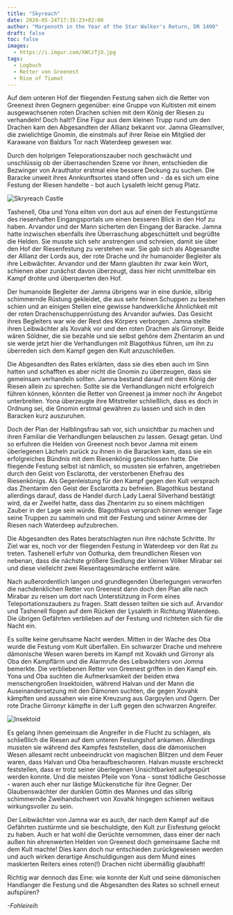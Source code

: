 ```yaml
---
title: "Skyreach"
date: 2020-05-24T17:35:23+02:00
author: "Marpenoth in the Year of the Star Walker's Return, DR 1490"
draft: false
toc: false
images:
  - https://i.imgur.com/XWCzTjO.jpg
tags: 
  - Logbuch
  - Retter von Greenest
  - Rise of Tiamat
---
```


Auf dem unteren Hof der fliegenden Festung sahen sich die Retter von Greenest ihren Gegnern gegenüber: eine Gruppe von Kultisten mit einem ausgewachsenen roten Drachen schien mit dem König der Riesen zu verhandeln! Doch halt!? Eine Figur aus dem kleinen Trupp rund um den Drachen kam den Abgesandten der Allianz bekannt vor. Jamna Gleamsilver, die zwielichtige Gnomin, die einstmals auf ihrer Reise ein Mitglied  der Karawane von Baldurs Tor nach Waterdeep gewesen war.

Durch den holprigen Teleporationszauber noch geschwächt und unschlüssig ob der überraschenden Szene vor ihnen, entschieden die Bezwinger von Arauthator erstmal eine bessere Deckung zu suchen. Die Baracke unweit ihres Annkunftsortes stand offen und - da es sich um eine Festung der Riesen handelte - bot auch Lysaleth leicht genug Platz.

![Skryreach Castle](https://i.imgur.com/mlXUZIl.jpg)

Tashenell, Oba und Yona eilten von dort aus auf einen der Festungstürme des riesenhaften Eingangsportals um einen besseren Blick in den Hof zu haben. Arvandor und der Mann sicherten den Eingang der Baracke. Jamna hatte inzwischen ebenfalls ihre Überraschung abgeschüttelt und begrüßte die Helden. Sie musste sich sehr anstrengen und schreien, damit sie über den Hof der Riesenfestung zu verstehen war. Sie gab sich als Abgesandte der Allianz der Lords aus, der rote Drache und ihr humanoider Begleiter als ihre Leibwächter. Arvandor und der Mann glaubten ihr zwar kein Wort, schienen aber zunächst davon überzeugt, dass hier nicht unmittelbar ein Kampf drohte und überquerten den Hof.

Der humanoide Begleiter der Jamna übrigens war in eine dunkle, silbrig schimmernde Rüstung gekleidet, die aus sehr feinen Schuppen zu bestehen schien und an einigen Stellen eine gewisse handwerkliche Ähnlichkeit mit der roten Drachenschuppenrüstung des Arvandor aufwies. Das Gesicht ihres Begleiters war wie der Rest des Körpers verborgen. Jamna stellte ihren Leibwächter als Xovahk vor und den roten Drachen als Girronyr. Beide wären Söldner, die sie bezahle und sie selbst gehöre dem Zhentarim an und sie werde jetzt hier die Verhandlungen mit Blagothkus führen, um ihn zu überreden sich dem Kampf gegen den Kult anzuschließen.

Die Abgesandten des Rates erklärten, dass sie dies eben auch im Sinn hatten und schafften es aber nicht die Gnomin zu überzeugen, dass sie gemeinsam verhandeln sollten. Jamna bestand darauf mit dem König der Riesen allein zu sprechen. Sollte sie die Verhandlungen nicht erfolgreich führen können, könnten die Retter von Greenest ja immer noch ihr Angebot unterbreiten. Yona überzeugte ihre Mitstreiter schließlich, dass es doch in Ordnung sei, die Gnomin erstmal gewähren zu lassen und sich in den Baracken kurz auszuruhen.

Doch der Plan der Halblingsfrau sah vor, sich unsichtbar zu machen und ihren Familiar die Verhandlungen belauschen zu lassen. Gesagt getan. Und so erfuhren die Helden von Greenest noch bevor Jamna mit einem überlegenen Lächeln zurück zu ihnen in die Baracken kam, dass sie ein erfolgreiches Bündnis mit dem Riesenkönig geschlossen hatte. Die fliegende Festung selbst ist nämlich, so mussten sie erfahren, angetrieben durch den Geist von Esclarotta, der verstorbenen Ehefrau des Riesenkönigs. Als Gegenleistung für den Kampf gegen den Kult versprach das Zhentarim den Geist der Esclarotta zu befreien. Blagothkus bestand allerdings darauf, dass de Handel durch Lady Laeral Silverhand bestätigt wird, da er Zweifel hatte, dass das Zhentarim zu so einem mächtigen Zauber in der Lage sein würde. Blagothkus versprach binnen weniger Tage seine Truppen zu sammeln und mit der Festung und seiner Armee der Riesen nach Waterdeep aufzubrechen.

Die Abgesandten des Rates beratschlagten nun ihre nächste Schritte. Ihr Ziel war es, noch vor der fliegenden Festung in Waterdeep vor den Rat zu treten. Tashenell erfuhr von Oothurka, dem freundlichen Riesen von nebenan, dass die nächste größere Siedlung der kleinen Völker Mirabar sei und diese vielleicht zwei Riesentagesmärsche entfernt wäre. 

Nach außerordentlich langen und grundlegenden Überlegungen verworfen die nachdenklichen Retter von Greenest dann doch den Plan alle nach Mirabar zu reisen um dort nach Unterstützung in Form eines Teleportationszaubers zu fragen. Statt dessen teilten sie sich auf. Arvandor und Tashenell flogen auf dem Rücken der Lysaleth in Richtung Waterdeep. Die übrigen Gefährten verblieben auf der Festung und richteten sich für die Nacht ein.

Es sollte keine geruhsame Nacht werden. Mitten in der Wache des Oba wurde die Festung vom Kult überfallen. Ein schwarzer Drache und mehrere dämonische Wesen waren bereits im Kampf mit Xovakh und Girronyr als Oba den Kampflärm und die Alarmrufe des Leibwächters von Jomna bemerkte. Die verbliebenen Retter von Greenest griffen in den Kampf ein. Yona und Oba suchten die Aufmerksamkeit der beiden etwa menschengroßen Insektoiden, während Halvan und der Mann die Auseinandersetzung mit den Dämonen suchten, die gegen Xovahk kämpften und aussahen wie eine Kreuzung aus Gargoylen und Ogern. Der rote Drache Girronyr kämpfte in der Luft gegen den schwarzen Angreifer. 

![Insektoid](https://i.imgur.com/J9zAKXM.png)

Es gelang ihnen gemeinsam die Angreifer in die Flucht zu schlagen, als schließlich die Riesen auf dem unteren Festungshof ankamen. Allerdings mussten sie während des Kampfes feststellen, dass die dämonischen Wesen allesamt recht unbeeindruckt von magischen Blitzen und dem Feuer waren, dass Halvan und Oba heraufbeschworen. Halvan musste erschreckt feststellen, dass er trotz seiner überlegenen Unsichtbarkeit aufgespürt werden konnte. Und die meisten Pfeile von Yona - sonst tödliche Geschosse - waren auch eher nur lästige Mückenstiche für ihre Gegner. Der Glaubenswächter der dunklen Göttin des Mannes und das silbrig schimmernde Zweihandschwert von Xovahk hingegen schienen weitaus wirkungsvoller zu sein.

Der Leibwächter von Jamna war es auch, der nach dem Kampf auf die Gefährten zustürmte und sie beschuldigte, den Kult zur Eisfestung gelockt zu haben. Auch er hat wohl die Gerüchte vernommen, dass einer der nach außen hin ehrenwerten Helden von Greenest doch gemeinsame Sache mit dem Kult machte! Dies kann doch nur entschieden zurückgewiesen werden und auch wirken derartige Anschuldigungen aus dem Mund eines maskierten Reiters eines roten(!) Drachen nicht übermäßig glaubhaft!

Richtig war dennoch das Eine: wie konnte der Kult und seine dämonischen Handlanger die Festung und die Abgesandten des Rates so schnell erneut aufspüren?

_-Fohleireih_